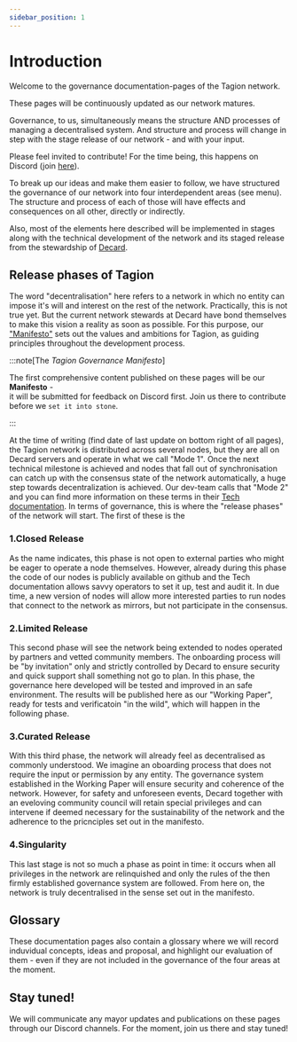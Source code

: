 ```yaml
---
sidebar_position: 1
---
```


# Introduction

Welcome to the governance documentation-pages of the Tagion network. 

These pages will be continuously updated as our network matures. 

Governance, to us, simultaneously means the structure AND processes of managing a decentralised system.
And structure and process will change in step with the stage release of our network - and with your input. 

Please feel invited to contribute! For the time being, this happens on Discord (join [here](https://discord.gg/wE4AA64a)).

To break up our ideas and make them easier to follow, we have structured the governance of our network into four interdependent areas (see menu). 
The structure and process of each of those will have effects and consequences on all other, directly or indirectly. 

Also, most of the elements here described will be implemented in stages along with the technical development of the network and its staged release from the stewardship of [Decard](https://www.tagion.org/about/). 

## Release phases of Tagion

The word "decentralisation" here refers to a network in which no entity can impose it's will and interest on the rest of the network.
Practically, this is not true yet. But the current network stewards at Decard have bond themselves to make this vision a reality as soon as possible.
For this purpose, our ["Manifesto"](./manifesto) sets out the values and ambitions for Tagion, as guiding principles throughout the development process. 

:::note[The _Tagion Governance Manifesto_]

The first comprehensive content published on these pages will be our **Manifesto** -   
it will be submitted for feedback on Discord first. Join us there to contribute before we `set it into stone`.

:::

At the time of writing (find date of last update on bottom right of all pages), the Tagion network is distributed across several nodes, but they are all on Decard servers and operate in what we call "Mode 1". Once the next technical milestone is achieved and nodes that fall out of synchronisation can catch up with the consensus state of the network automatically, a huge step towards decentralization is achieved. Our dev-team calls that "Mode 2" and you can find more information on these terms in their [Tech documentation](https://docs.tagion.org/tech/architecture/network_modes). 
In terms of governance, this is where the "release phases" of the network will start. The first of these is the 

### 1.Closed Release

As the name indicates, this phase is not open to external parties who might be eager to operate a node themselves. However, already during this phase the code of our nodes is publicly available on github and the Tech documentation allows savvy operators to set it up, test and audit it. In due time, a new version of nodes will allow more interested parties to run nodes that connect to the network as mirrors, but not participate in the consensus. 

### 2.Limited Release

This second phase will see the network being extended to nodes operated by partners and vetted community members. The onboarding process will be "by invitation" only and strictly controlled by Decard to ensure security and quick support shall something not go to plan. In this phase, the governance here developed will be tested and improved in an safe environment. The results will be published here as our "Working Paper", ready for tests and verificatoin "in the wild", which will happen in the following phase.

### 3.Curated Release

With this third phase, the network will already feel as decentralised as commonly understood. We imagine an oboarding process that does not require the input or permission by any entity. The governance system established in the Working Paper will ensure security and coherence of the network. However, for safety and unforeseen events, Decard together with an eveloving community council will retain special privileges and can intervene if deemed necessary for the sustainability of the network and the adherence to the pricnciples set out in the manifesto. 

### 4.Singularity

This last stage is not so much a phase as point in time: it occurs when all privileges in the network are relinquished and only the rules of the then firmly established governance system are followed. 
From here on, the network is truly decentralised in the sense set out in the manifesto. 


## Glossary

These documentation pages also contain a glossary where we will record induvidual concepts, ideas and proposal, and highlight our evaluation of them - even if they are not included in the governance of the four areas at the moment. 

## Stay tuned!

We will communicate any mayor updates and publications on these pages through our Discord channels. For the moment, join us there and stay tuned!
